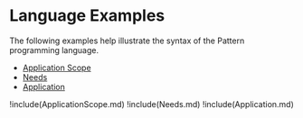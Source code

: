 # Language Examples

The following examples help illustrate the syntax
of the Pattern programming language.

* [Application Scope](#Application-Scope-Keyword)
* [Needs](#Needs-Keyword)
* [Application](#Application-Keyword)

!include(ApplicationScope.md)
!include(Needs.md)
!include(Application.md)

